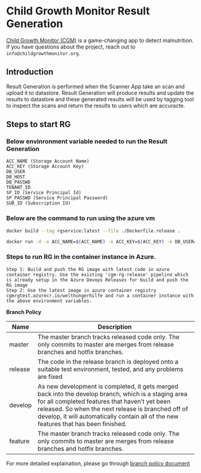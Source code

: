 # Child Growth Monitor Result Generation

[Child Growth Monitor (CGM)](https://childgrowthmonitor.org) is a
game-changing app to detect malnutrition. If you have questions about the project, reach out to `info@childgrowthmonitor.org`.

## Introduction
Result Generation is performed when the Scanner App take an scan and upload it to datastore. Result Generation will produce results and update the results to datastore and these generated results will be used by tagging tool to inspect the scans and return the results to users which are accuracte.


## Steps to start RG

### Below envinronment variable needed to run the Result Generation
```
ACC_NAME (Storage Account Name)
ACC_KEY (Storage Account Key)
DB_USER
DB_HOST
DB_PASSWD
TENANT_ID
SP_ID (Service Principal Id)
SP_PASSWD (Service Principal Password)
SUB_ID (Subscription Id)
```

### Below are the command to run using the azure vm

```sh
docker build --tag rgservice:latest --file ./Dockerfile.release .

docker run -d -e ACC_NAME=$(ACC_NAME) -e ACC_KEY=$(ACC_KEY) -e DB_USER=$(DB_USER) -e DB_HOST=$(DB_HOST) -e DB_PASSWD=$(DB_PASSWD) -e TENANT_ID=$(TENANT_ID) -e SP_ID=$(SP_ID) -e SP_PASSWD=$(SP_PASSWD) -e SUB_ID=$(SUB_ID) --name rg_service rgservice:latest
```

### Steps to run RG in the container instance in Azure.

```
Step 1: Build and push the RG image with latest code in azure container registry. Use the existing 'cgm-rg-release' pipeline which is already setup in the Azure Devops Releases for build and push the RG image
Step 2: Use the latest image in azure container registry cgmrgtest.azurecr.io/welthungerhilfe and run a container instance with the above environment variables.
```


**Branch Policy**

| Name | Description |
| --- | --- |
| master | The master branch tracks released code only. The only commits to master are merges from release branches and hotfix branches. |
| release | The code in the release branch is deployed onto a suitable test environment, tested, and any problems are fixed |
| develop | As new development is completed, it gets merged back into the develop branch, which is a staging area for all completed features that haven’t yet been released. So when the next release is branched off of develop, it will automatically contain all of the new features that has been finished. |
| feature | The master branch tracks released code only. The only commits to master are merges from release branches and hotfix branches. |

For more detailed explaination, please go through [branch policy document](BRANCH_POLICY.md)